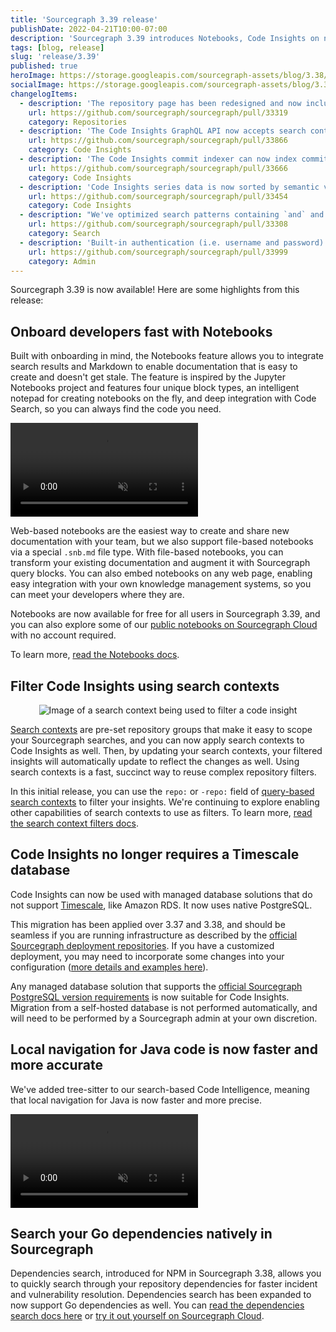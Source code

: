 ```yaml
---
title: 'Sourcegraph 3.39 release'
publishDate: 2022-04-21T10:00-07:00
description: 'Sourcegraph 3.39 introduces Notebooks, Code Insights on native PostgreSQL, faster Code Intelligence for Java, and dependencies search for Go.'
tags: [blog, release]
slug: 'release/3.39'
published: true
heroImage: https://storage.googleapis.com/sourcegraph-assets/blog/3.38/sourcegraph-3-39-release.png
socialImage: https://storage.googleapis.com/sourcegraph-assets/blog/3.38/sourcegraph-3-39-release.png
changelogItems:
  - description: 'The repository page has been redesigned and now includes information such as recent commits and Code Intelligence availability. To use this feature, enable the `new-repo-page` feature flag.'
    url: https://github.com/sourcegraph/sourcegraph/pull/33319
    category: Repositories
  - description: 'The Code Insights GraphQL API now accepts search contexts as filters. Using a search context as a filter will extract the `repo` and `-repo` search query fields from the context and apply it, allowing you to scope your insights and only return data relevant to the repositories you care about.'
    url: https://github.com/sourcegraph/sourcegraph/pull/33866
    category: Code Insights
  - description: 'The Code Insights commit indexer can now index commits in smaller batches to ensure it succeeds for repositories with many commits. Set the number of days per batch in the site setting `insights.commit.indexer.windowDuration`. A value of 0 (default) will disable batching.'
    url: https://github.com/sourcegraph/sourcegraph/pull/33666
    category: Code Insights
  - description: 'Code Insights series data is now sorted by semantic version and then alphabetically to make it easier to understand data in order of earliest to latest versions.'
    url: https://github.com/sourcegraph/sourcegraph/pull/33454
    category: Code Insights
  - description: "We've optimized search patterns containing `and` and `not` expressions. These kinds of queries now generally execute 10 times faster than before. Previous cases where no results were returned due to hitting the file limit should now work and return results quickly."
    url: https://github.com/sourcegraph/sourcegraph/pull/33308
    category: Search
  - description: 'Built-in authentication (i.e. username and password) now supports account lockout after consecutive failed sign-in attempts. New config options have been added under `auth.lockout` to customize the threshold for failed attempts and length of lockouts.'
    url: https://github.com/sourcegraph/sourcegraph/pull/33999
    category: Admin
---
```


Sourcegraph 3.39 is now available! Here are some highlights from this release:

## Onboard developers fast with Notebooks

Built with onboarding in mind, the Notebooks feature allows you to integrate search results and Markdown to enable documentation that is easy to create and doesn't get stale. The feature is inspired by the Jupyter Notebooks project and features four unique block types, an intelligent notepad for creating notebooks on the fly, and deep integration with Code Search, so you can always find the code you need.

<video class="blog-image" title="Notebooks overview" alt="An example of using a notebook." loop autoplay muted playsinline>
  <source src="https://storage.googleapis.com/sourcegraph-assets/notebooks/notebooks_overview_release_post.mp4">
</video>

Web-based notebooks are the easiest way to create and share new documentation with your team, but we also support file-based notebooks via a special `.snb.md` file type. With file-based notebooks, you can transform your existing documentation and augment it with Sourcegraph query blocks. You can also embed notebooks on any web page, enabling easy integration with your own knowledge management systems, so you can meet your developers where they are.

Notebooks are now available for free for all users in Sourcegraph 3.39, and you can also explore some of our [public notebooks on Sourcegraph Cloud](https://sourcegraph.com/notebooks?tab=explore) with no account required.

To learn more, [read the Notebooks docs](https://docs.sourcegraph.com/notebooks).

## Filter Code Insights using search contexts

<div style="text-align:center">
<img class="blog-image" title="Code insights have search context filters" alt="Image of a search context being used to filter a code insight" src="https://storage.googleapis.com/sourcegraph-assets/blog/3.39/code_insights_3.39_dynamic_context_filters.png
">
</div>

[Search contexts](https://docs.sourcegraph.com/code_search/explanations/features#search-contexts) are pre-set repository groups that make it easy to scope your Sourcegraph searches, and you can now apply search contexts to Code Insights as well. Then, by updating your search contexts, your filtered insights will automatically update to reflect the changes as well. Using search contexts is a fast, succinct way to reuse complex repository filters.

In this initial release, you can use the `repo:` or `-repo:` field of [query-based search contexts](https://docs.sourcegraph.com/code_search/how-to/search_contexts#beta-query-based-search-contexts) to filter your insights. We're continuing to explore enabling other capabilities of search contexts to use as filters. To learn more, [read the search context filters docs](https://docs.sourcegraph.com/code_insights/explanations/code_insights_filters#context-query-based-search-context-filters).

## Code Insights no longer requires a Timescale database

Code Insights can now be used with managed database solutions that do not support [Timescale](https://www.timescale.com/), like Amazon RDS. It now uses native PostgreSQL.

This migration has been applied over 3.37 and 3.38, and should be seamless if you are running infrastructure as described by the [official Sourcegraph deployment repositories](https://sourcegraph.com/search?q=context:%40sourcegraph/all+repo:%5Egithub%5C.com/sourcegraph/deploy-sourcegraph+select:repo&patternType=literal). If you have a customized deployment, you may need to incorporate some changes into your configuration ([more details and examples here](https://github.com/sourcegraph/sourcegraph/issues/32271#issuecomment-1086328666)).

Any managed database solution that supports the [official Sourcegraph PostgreSQL version requirements](https://docs.sourcegraph.com/admin/postgres#version-requirements) is now suitable for Code Insights. Migration from a self-hosted database is not performed automatically, and will need to be performed by a Sourcegraph admin at your own discretion.

## Local navigation for Java code is now faster and more accurate

We've added tree-sitter to our search-based Code Intelligence, meaning that local navigation for Java is now faster and more precise.

<video class="blog-image" title="Java code Intelligence" alt="An example of using Java Code Intelligence within the sourcegraph/sourcegraph repo." loop autoplay muted playsinline>
  <source src="https://user-images.githubusercontent.com/1657213/163855878-4355bcb0-5407-4307-b3f2-4581e1ab2fe2.mp4">
</video>

## Search your Go dependencies natively in Sourcegraph

Dependencies search, introduced for NPM in Sourcegraph 3.38, allows you to quickly search through your repository dependencies for faster incident and vulnerability resolution. Dependencies search has been expanded to now support Go dependencies as well. You can [read the dependencies search docs here](https://docs.sourcegraph.com/code_search/how-to/dependencies_search) or [try it out yourself on Sourcegraph Cloud](https://sourcegraph.com/search?q=context:global+r:deps%28%5Egithub%5C.com/sourcegraph/sourcegraph%24%403.37%29+r:%5Ego+fmt.Println&patternType=literal).
